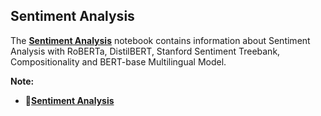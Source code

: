 ## **Sentiment Analysis**

The [**Sentiment Analysis**](https://github.com/ThinamXx/Transformers_NLP/blob/main/01.%20Transformers%20for%20NLP/11.%20Sentiment%20Analysis/SentimentAnalysis.ipynb) notebook contains information about Sentiment Analysis with RoBERTa, DistilBERT, Stanford Sentiment Treebank, Compositionality and BERT-base Multilingual Model. 

**Note:**
- 📝[**Sentiment Analysis**](https://github.com/ThinamXx/Transformers_NLP/blob/main/01.%20Transformers%20for%20NLP/11.%20Sentiment%20Analysis/SentimentAnalysis.ipynb)
